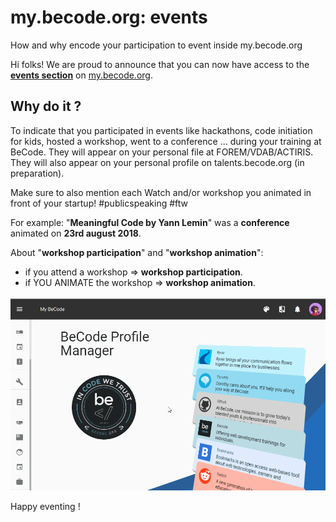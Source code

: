 # my.becode.org: events
How and why encode your participation to event inside my.becode.org

Hi folks!
We are proud to announce that you can now have access to the [**events section**](https://my.becode.org/eventusers) on [my.becode.org](https://my.becode.org/eventusers).    

## Why do it ?

To indicate that you participated in events like hackathons, code initiation for kids, hosted a workshop, went to a conference ...  during your training at BeCode. They will appear on your personal file at FOREM/VDAB/ACTIRIS. They will also appear on your personal profile on talents.becode.org (in preparation).    

Make sure to also mention each Watch and/or workshop you animated in front of your startup! #publicspeaking #ftw

For example: "**Meaningful Code by Yann Lemin**" was a **conference** animated on **23rd august 2018**.

About "**workshop participation**" and "**workshop animation**":

- if you attend a workshop => **workshop participation**.
- if YOU ANIMATE the workshop => **workshop animation**.

![how to ad an event on mybecode](img/mybecode-add-an-event.gif)

Happy eventing !
